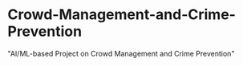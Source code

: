 # Crowd-Management-and-Crime-Prevention
"AI/ML-based Project on Crowd Management and Crime Prevention"
